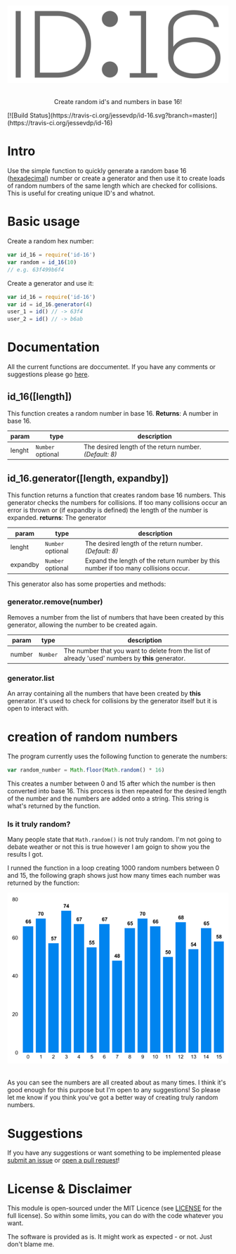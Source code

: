 <p align="center">
  <img src="assets/id-16.png" alt="id-16 logo">
  <br/><br/>
</p>
<p align="center">
   Create random id's and numbers in base 16!
</p>
[![Build Status](https://travis-ci.org/jessevdp/id-16.svg?branch=master)](https://travis-ci.org/jessevdp/id-16)

# Intro
Use the simple function to quickly generate a random base 16 ([hexadecimal](https://en.wikipedia.org/wiki/Hexadecimal)) number or create a generator and then use it to create loads of random numbers of the same length which are checked for collisions. This is useful for creating unique ID's and whatnot.

# Basic usage
Create a random hex number:
```js
var id_16 = require('id-16')
var random = id_16(10)
// e.g. 63f499b6f4
```

Create a generator and use it:
```js
var id_16 = require('id-16')
var id = id_16.generator(4)
user_1 = id() // -> 63f4
user_2 = id() // -> b6ab
```

# Documentation
All the current functions are doccumentet. If you have any comments or suggestions please go [here](#suggestions).

## id_16([length])
This function creates a random number in base 16.
**Returns**: A number in base 16.

| param | type | description |
| --- | --- | ---|
| lenght | `Number` optional | The desired length of the return number.  *(Default: 8)* |

## id_16.generator([length, expandby])
This function returns a function that creates random base 16 numbers. This generator checks the numbers for collisions. If too many collisions occur an error is thrown or (if expandby is defined) the length of the number is expanded.
**returns**: The generator

| param | type | description |
| --- | --- | ---|
| lenght | `Number` optional | The desired length of the return number.  *(Default: 8)* |
| expandby | `Number` optional | Expand the length of the return number by this number if too many collisions occur.|


This generator also has some properties and methods:
### generator.remove(number)
Removes a number from the list of numbers that have been created by this generator, allowing the number to be created again.

| param | type | description |
| --- | --- | ---|
| number | `Number` | The number that you want to delete from the list of already 'used' numbers by **this** generator. |

### generator.list
An array containing all the numbers that have been created by **this** generator. It's used to check for collisions by the generator itself but it is open to interact with.

# creation of random numbers
The program currently uses the following function to generate the numbers: 
```js
var random_number = Math.floor(Math.random() * 16)
```
This creates a number between 0 and 15 after which the number is then converted into base 16. This process is then repeated for the desired length of the number and the numbers are added onto a string. This string is what's returned by the function. 

### Is it truly random? 
Many people state that `Math.random()` is not truly random. I'm not going to debate weather or not this is true however I am goign to show you the results I got.

I runned the function in a loop creating 1000 random numbers between 0 and 15, the following graph shows just how many times each number was returned by the function: 

<p align="center">
  <img src="assets/graph.png" alt="graph">
  <br/><br/>
</p>

As you can see the numbers are all created about as many times. I think it's good enough for this purpose but I'm open to any suggestions! So please let me know if you think you've got a better way of creating truly random numbers.


# Suggestions
If you have any suggestions or want something to be implemented please [submit an issue](/issues) or [open a pull request](/pulls)! 

# License & Disclaimer
This module is open-sourced under the MIT Licence (see [LICENSE](LICENSE) for the full license). So within some limits, you can do with the code whatever you want.

The software is provided as is. It might work as expected - or not. Just don't blame me.

